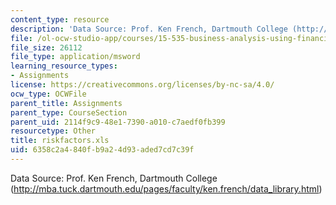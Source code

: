 ```yaml
---
content_type: resource
description: 'Data Source: Prof. Ken French, Dartmouth College (http://mba.tuck.dartmouth.edu/pages/faculty/ken.french/data_library.html)'
file: /ol-ocw-studio-app/courses/15-535-business-analysis-using-financial-statements-spring-2003/6358c2a4840fb9a24d93aded7cd7c39f_riskfactors.xls
file_size: 26112
file_type: application/msword
learning_resource_types:
- Assignments
license: https://creativecommons.org/licenses/by-nc-sa/4.0/
ocw_type: OCWFile
parent_title: Assignments
parent_type: CourseSection
parent_uid: 2114f9c9-48e1-7390-a010-c7aedf0fb399
resourcetype: Other
title: riskfactors.xls
uid: 6358c2a4-840f-b9a2-4d93-aded7cd7c39f
---
```

Data Source: Prof. Ken French, Dartmouth College (http://mba.tuck.dartmouth.edu/pages/faculty/ken.french/data_library.html)